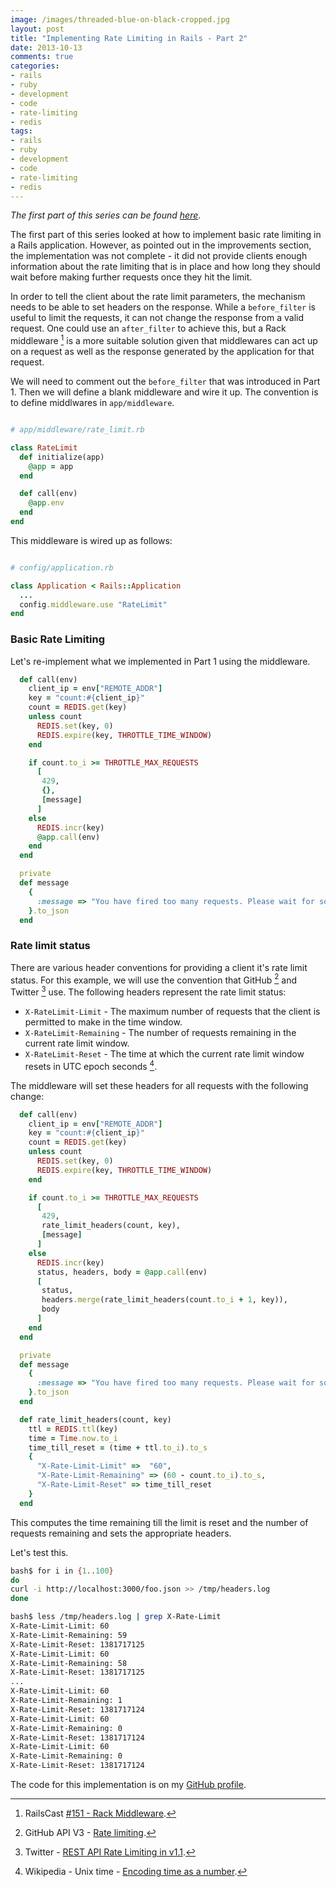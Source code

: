 ```yaml
---
image: /images/threaded-blue-on-black-cropped.jpg
layout: post
title: "Implementing Rate Limiting in Rails - Part 2"
date: 2013-10-13
comments: true
categories:
- rails
- ruby
- development
- code
- rate-limiting
- redis
tags:
- rails
- ruby
- development
- code
- rate-limiting
- redis
---
```

*The first part of this series can be found [here](/blog/2013/10/12/implementing-rate-limiting-in-rails-part-1/)*.

The first part of this series looked at how to implement basic rate limiting in a Rails application. However, as pointed out in the improvements section, the implementation was not complete - it did not provide clients enough information about the rate limiting that is in place and how long they should wait before making further requests once they hit the limit.

In order to tell the client about the rate limit parameters, the mechanism needs to be able to set headers on the response. While a `before_filter` is useful to limit the requests, it can not change the response from a valid request. One could use an `after_filter` to achieve this, but a Rack middleware [^1] is a more suitable solution given that middlewares can act up on a request as well as the response generated by the application for that request.

We will need to comment out the `before_filter` that was introduced in Part 1. Then we will define a blank middleware and wire it up. The convention is to define middlwares in `app/middleware`.

```ruby

# app/middleware/rate_limit.rb

class RateLimit
  def initialize(app)
    @app = app
  end

  def call(env)
    @app.env
  end
end

```

This middleware is wired up as follows:

```ruby

# config/application.rb

class Application < Rails::Application
  ...
  config.middleware.use "RateLimit"
end
```

### Basic Rate Limiting

Let's re-implement what we implemented in Part 1 using the middleware.

```ruby
  def call(env)
    client_ip = env["REMOTE_ADDR"]
    key = "count:#{client_ip}"
    count = REDIS.get(key)
    unless count
      REDIS.set(key, 0)
      REDIS.expire(key, THROTTLE_TIME_WINDOW)
    end

    if count.to_i >= THROTTLE_MAX_REQUESTS
      [
       429,
       {},
       [message]
      ]
    else
      REDIS.incr(key)
      @app.call(env)
    end
  end

  private
  def message
    {
      :message => "You have fired too many requests. Please wait for some time."
    }.to_json
  end

```

### Rate limit status

There are various header conventions for providing a client it's rate limit status. For this example, we will use the convention that GitHub [^2] and Twitter [^3] use. The following headers represent the rate limit status:

* `X-RateLimit-Limit` - The maximum number of requests that the client is permitted to make in the time window.
* `X-RateLimit-Remaining` - The number of requests remaining in the current rate limit window.
* `X-RateLimit-Reset` - The time at which the current rate limit window resets in UTC epoch seconds [^4].


The middleware will set these headers for all requests with the following change:

```ruby
  def call(env)
    client_ip = env["REMOTE_ADDR"]
    key = "count:#{client_ip}"
    count = REDIS.get(key)
    unless count
      REDIS.set(key, 0)
      REDIS.expire(key, THROTTLE_TIME_WINDOW)
    end

    if count.to_i >= THROTTLE_MAX_REQUESTS
      [
       429,
       rate_limit_headers(count, key),
       [message]
      ]
    else
      REDIS.incr(key)
      status, headers, body = @app.call(env)
      [
       status,
       headers.merge(rate_limit_headers(count.to_i + 1, key)),
       body
      ]
    end
  end

  private
  def message
    {
      :message => "You have fired too many requests. Please wait for some time."
    }.to_json
  end

  def rate_limit_headers(count, key)
    ttl = REDIS.ttl(key)
    time = Time.now.to_i
    time_till_reset = (time + ttl.to_i).to_s
    {
      "X-Rate-Limit-Limit" =>  "60",
      "X-Rate-Limit-Remaining" => (60 - count.to_i).to_s,
      "X-Rate-Limit-Reset" => time_till_reset
    }
  end

```

This computes the time remaining till the limit is reset and the number of requests remaining and sets the appropriate headers.

Let's test this.

```bash
bash$ for i in {1..100}
do
curl -i http://localhost:3000/foo.json >> /tmp/headers.log
done

bash$ less /tmp/headers.log | grep X-Rate-Limit
X-Rate-Limit-Limit: 60
X-Rate-Limit-Remaining: 59
X-Rate-Limit-Reset: 1381717125
X-Rate-Limit-Limit: 60
X-Rate-Limit-Remaining: 58
X-Rate-Limit-Reset: 1381717125
...
X-Rate-Limit-Limit: 60
X-Rate-Limit-Remaining: 1
X-Rate-Limit-Reset: 1381717124
X-Rate-Limit-Limit: 60
X-Rate-Limit-Remaining: 0
X-Rate-Limit-Reset: 1381717124
X-Rate-Limit-Limit: 60
X-Rate-Limit-Remaining: 0
X-Rate-Limit-Reset: 1381717124
```

The code for this implementation is on my [GitHub profile](https://github.com/sdqali/rails_throttle).

[^1]: RailsCast [#151 - Rack Middleware](http://railscasts.com/episodes/151-rack-middleware).
[^2]: GitHub API V3 - [Rate limiting](http://developer.github.com/v3/#rate-limiting).
[^3]: Twitter - [REST API Rate Limiting in v1.1](https://dev.twitter.com/docs/rate-limiting/1.1).
[^4]: Wikipedia - Unix time - [Encoding time as a number](https://en.wikipedia.org/wiki/Unix_time#Encoding_time_as_a_number).